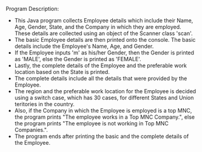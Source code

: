 Program Description:

- This Java program collects Employee details which include their Name, Age, Gender, State, and the Company in which they are employed. These details are collected using an object of the Scanner class 'scan'.
- The basic Employee details are then printed onto the console. The basic details include the Employee's Name, Age, and Gender. 
- If the Employee inputs 'm' as his/her Gender, then the Gender is printed as 'MALE', else the Gender is printed as 'FEMALE'.
- Lastly, the complete details of the Employee and the preferable work location based on the State is printed. 
- The complete details include all the details that were provided by the Employee.
- The region and the preferable work location for the Employee is decided using a switch case, which has 30 cases, for different States and Union teritories in the country. 
- Also, if the Company in which the Employee is employed is a top MNC, the program prints "The employee works in a Top MNC Company.", else the program prints "The employee is not working in Top MNC Companies.".
- The program ends after printing the basic and the complete details of the Employee.
